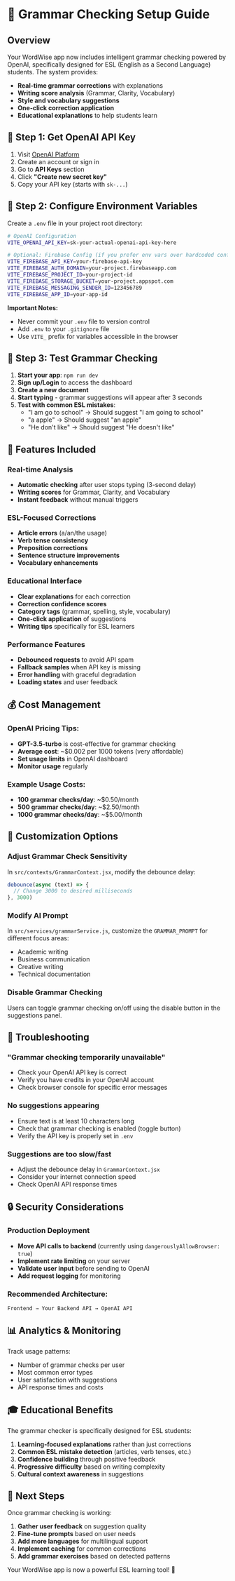 # 🧠 Grammar Checking Setup Guide

## Overview
Your WordWise app now includes intelligent grammar checking powered by OpenAI, specifically designed for ESL (English as a Second Language) students. The system provides:

- **Real-time grammar corrections** with explanations
- **Writing score analysis** (Grammar, Clarity, Vocabulary)
- **Style and vocabulary suggestions**
- **One-click correction application**
- **Educational explanations** to help students learn

## 🔑 Step 1: Get OpenAI API Key

1. Visit [OpenAI Platform](https://platform.openai.com/)
2. Create an account or sign in
3. Go to **API Keys** section
4. Click **"Create new secret key"**
5. Copy your API key (starts with `sk-...`)

## 📝 Step 2: Configure Environment Variables

Create a `.env` file in your project root directory:

```bash
# OpenAI Configuration
VITE_OPENAI_API_KEY=sk-your-actual-openai-api-key-here

# Optional: Firebase Config (if you prefer env vars over hardcoded config)
VITE_FIREBASE_API_KEY=your-firebase-api-key
VITE_FIREBASE_AUTH_DOMAIN=your-project.firebaseapp.com
VITE_FIREBASE_PROJECT_ID=your-project-id
VITE_FIREBASE_STORAGE_BUCKET=your-project.appspot.com
VITE_FIREBASE_MESSAGING_SENDER_ID=123456789
VITE_FIREBASE_APP_ID=your-app-id
```

**Important Notes:**
- Never commit your `.env` file to version control
- Add `.env` to your `.gitignore` file
- Use `VITE_` prefix for variables accessible in the browser

## 🚀 Step 3: Test Grammar Checking

1. **Start your app**: `npm run dev`
2. **Sign up/Login** to access the dashboard
3. **Create a new document**
4. **Start typing** - grammar suggestions will appear after 3 seconds
5. **Test with common ESL mistakes**:
   - "I am go to school" → Should suggest "I am going to school"
   - "a apple" → Should suggest "an apple"
   - "He don't like" → Should suggest "He doesn't like"

## 🎯 Features Included

### Real-time Analysis
- **Automatic checking** after user stops typing (3-second delay)
- **Writing scores** for Grammar, Clarity, and Vocabulary
- **Instant feedback** without manual triggers

### ESL-Focused Corrections
- **Article errors** (a/an/the usage)
- **Verb tense consistency**
- **Preposition corrections**
- **Sentence structure improvements**
- **Vocabulary enhancements**

### Educational Interface
- **Clear explanations** for each correction
- **Correction confidence scores**
- **Category tags** (grammar, spelling, style, vocabulary)
- **One-click application** of suggestions
- **Writing tips** specifically for ESL learners

### Performance Features
- **Debounced requests** to avoid API spam
- **Fallback samples** when API key is missing
- **Error handling** with graceful degradation
- **Loading states** and user feedback

## 💰 Cost Management

### OpenAI Pricing Tips:
- **GPT-3.5-turbo** is cost-effective for grammar checking
- **Average cost**: ~$0.002 per 1000 tokens (very affordable)
- **Set usage limits** in OpenAI dashboard
- **Monitor usage** regularly

### Example Usage Costs:
- **100 grammar checks/day**: ~$0.50/month
- **500 grammar checks/day**: ~$2.50/month
- **1000 grammar checks/day**: ~$5.00/month

## 🔧 Customization Options

### Adjust Grammar Check Sensitivity
In `src/contexts/GrammarContext.jsx`, modify the debounce delay:
```javascript
debounce(async (text) => {
  // Change 3000 to desired milliseconds
}, 3000)
```

### Modify AI Prompt
In `src/services/grammarService.js`, customize the `GRAMMAR_PROMPT` for different focus areas:
- Academic writing
- Business communication
- Creative writing
- Technical documentation

### Disable Grammar Checking
Users can toggle grammar checking on/off using the disable button in the suggestions panel.

## 🐛 Troubleshooting

### "Grammar checking temporarily unavailable"
- Check your OpenAI API key is correct
- Verify you have credits in your OpenAI account
- Check browser console for specific error messages

### No suggestions appearing
- Ensure text is at least 10 characters long
- Check that grammar checking is enabled (toggle button)
- Verify the API key is properly set in `.env`

### Suggestions are too slow/fast
- Adjust the debounce delay in `GrammarContext.jsx`
- Consider your internet connection speed
- Check OpenAI API response times

## 🔒 Security Considerations

### Production Deployment
- **Move API calls to backend** (currently using `dangerouslyAllowBrowser: true`)
- **Implement rate limiting** on your server
- **Validate user input** before sending to OpenAI
- **Add request logging** for monitoring

### Recommended Architecture:
```
Frontend → Your Backend API → OpenAI API
```

## 📊 Analytics & Monitoring

Track usage patterns:
- Number of grammar checks per user
- Most common error types
- User satisfaction with suggestions
- API response times and costs

## 🎓 Educational Benefits

The grammar checker is specifically designed for ESL students:

1. **Learning-focused explanations** rather than just corrections
2. **Common ESL mistake detection** (articles, verb tenses, etc.)
3. **Confidence building** through positive feedback
4. **Progressive difficulty** based on writing complexity
5. **Cultural context awareness** in suggestions

## 🚀 Next Steps

Once grammar checking is working:
1. **Gather user feedback** on suggestion quality
2. **Fine-tune prompts** based on user needs
3. **Add more languages** for multilingual support
4. **Implement caching** for common corrections
5. **Add grammar exercises** based on detected patterns

Your WordWise app is now a powerful ESL learning tool! 🎉 